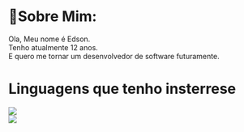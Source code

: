 # 🤠Sobre Mim:

   Ola, Meu nome é Edson.<br>Tenho atualmente 12 anos.<br>E quero me tornar um desenvolvedor de software futuramente.
   

# Linguagens que tenho insterrese

<div>
   <img src="https://img.shields.io/badge/C-00599C?style=for-the-badge&logo=c&logoColor=white"/>
</div>

<div>
   <img src="https://img.shields.io/badge/C%2B%2B-00599C?style=for-the-badge&logo=c%2B%2B&logoColor=white"/>
</div>

